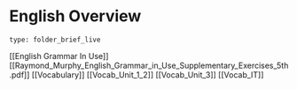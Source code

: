 # English Overview
 
```ccard
type: folder_brief_live
```
 
[[English Grammar In Use]]
	[[Raymond_Murphy_English_Grammar_in_Use_Supplementary_Exercises_5th.pdf]]
[[Vocabulary]]
[[Vocab_Unit_1_2]]
[[Vocab_Unit_3]]
[[Vocab_IT]]
